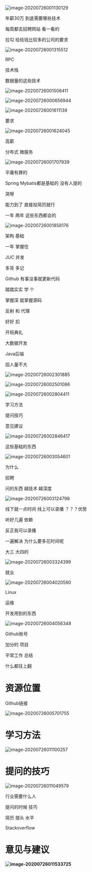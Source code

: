 ![image-20200726001130129](assets/image-20200726001130129.png)



年薪30万  到底需要哪些技术   

每周都去招聘网站  看一看的   

拉勾  给给钱比较多的公司的要求  



![image-20200726001315512](assets/image-20200726001315512.png)

RPC 



技术栈  



数据量的这些技术  



![image-20200726001506411](assets/image-20200726001506411.png)







![image-20200726000656944](assets/image-20200726000656944.png)





![image-20200726001611139](assets/image-20200726001611139.png)

要求  

![image-20200726001624045](assets/image-20200726001624045.png)



高薪 



分布式 微服务 





![image-20200726001707939](assets/image-20200726001707939.png)



平庸有罪的



Spring Mybatis都是基础的 没有人提的



哭呀   



能力到了   直接投简历就行  

一年  两年   这些东西都会的





![image-20200726001858176](assets/image-20200726001858176.png)





架构    基础 

一年    掌握住

JUC  并发

多背 多记



Github  有事没事就更新代码  

踏踏实实 学 个  



掌握深 就掌握源码 

反射 和 代理

好好 扣   



开班典礼 



大数据开发   

Java后端  

招人量不大 



![image-20200726002301885](assets/image-20200726002301885.png)



![image-20200726002501086](assets/image-20200726002501086.png)



![image-20200726002804411](assets/image-20200726002804411.png)



学习方法 

提问技巧 

意见建议  



![image-20200726002846417](assets/image-20200726002846417.png)









这些基础的东西



![image-20200726003054601](assets/image-20200726003054601.png)





为什么  



招聘



问的东西 越技术 越深度



![image-20200726003124798](assets/image-20200726003124798.png)



线下就一点时间   线上可以录播  ？？？优势

听好几遍  依赖   

反正我可以录播

一遍解决  为什么要多花时间呢 

大三 大四的 



![image-20200726003324399](assets/image-20200726003324399.png)





就业  



![image-20200726004020560](assets/image-20200726004020560.png)



Linux  

运维   



开发用到的东西



![image-20200726004056348](assets/image-20200726004056348.png)



Github账号

加分的  项目 



平常工作   总结    

什么都往上翻  



# 资源位置

Github链接  

![image-20200726005701755](assets/image-20200726005701755.png)



# 学习方法

![image-20200726011100257](assets/image-20200726011100257.png)

# 提问的技巧



![image-20200726011049579](assets/image-20200726011049579.png)



行业需要什么人

提问的时候  技巧  

简历   猎头  水平



Stackoverflow

# 意见与建议



**![image-20200726011533725](assets/image-20200726011533725.png)**



